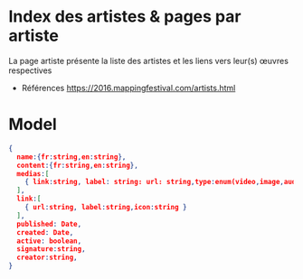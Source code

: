 # Index des artistes & pages par artiste
La page artiste présente la liste des artistes et les liens vers leur(s) œuvres respectives
- Références https://2016.mappingfestival.com/artists.html
# Model

``` json
{
  name:{fr:string,en:string},
  content:{fr:string,en:string},  
  medias:[
    { link:string, label: string: url: string,type:enum(video,image,audio,soundcloud,vimeo) }
  ],  
  link:[
    { url:string, label:string,icon:string }
  ],  
  published: Date,
  created: Date,
  active: boolean,
  signature:string,
  creator:string,
}
```
